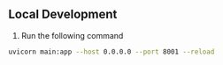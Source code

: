 ## Local Development

1. Run the following command

````bash
uvicorn main:app --host 0.0.0.0 --port 8001 --reload
````